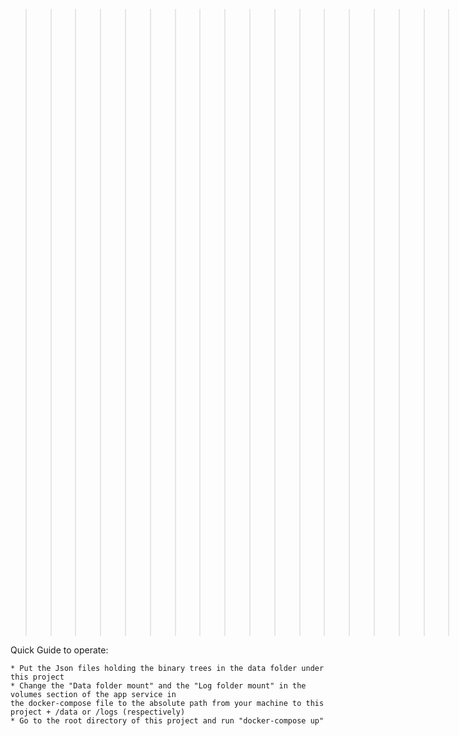 >>>>>>>>>>>>>>>>>>>>>>>>>>>> InterView for Explorium <<<<<<<<<<<<<<<<<<<<<<<<<<<<<<<<<<<<<<


Quick Guide to operate:

    * Put the Json files holding the binary trees in the data folder under this project
    * Change the "Data folder mount" and the "Log folder mount" in the volumes section of the app service in
    the docker-compose file to the absolute path from your machine to this project + /data or /logs (respectively)
    * Go to the root directory of this project and run "docker-compose up"

